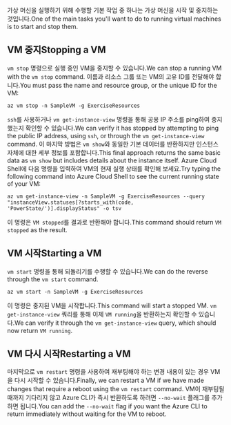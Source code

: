 <span data-ttu-id="28caf-101">가상 머신을 실행하기 위해 수행할 기본 작업 중 하나는 가상 머신을 시작 및 중지하는 것입니다.</span><span class="sxs-lookup"><span data-stu-id="28caf-101">One of the main tasks you'll want to do to running virtual machines is to start and stop them.</span></span>

## <a name="stopping-a-vm"></a><span data-ttu-id="28caf-102">VM 중지</span><span class="sxs-lookup"><span data-stu-id="28caf-102">Stopping a VM</span></span>

<span data-ttu-id="28caf-103">`vm stop` 명령으로 실행 중인 VM을 중지할 수 있습니다.</span><span class="sxs-lookup"><span data-stu-id="28caf-103">We can stop a running VM with the `vm stop` command.</span></span> <span data-ttu-id="28caf-104">이름과 리소스 그룹 또는 VM의 고유 ID를 전달해야 합니다.</span><span class="sxs-lookup"><span data-stu-id="28caf-104">You must pass the name and resource group, or the unique ID for the VM:</span></span>

```azurecli
az vm stop -n SampleVM -g ExerciseResources
```

<span data-ttu-id="28caf-105">`ssh`를 사용하거나 `vm get-instance-view` 명령을 통해 공용 IP 주소를 ping하여 중지했는지 확인할 수 있습니다.</span><span class="sxs-lookup"><span data-stu-id="28caf-105">We can verify it has stopped by attempting to ping the public IP address, using `ssh`, or through the `vm get-instance-view` command.</span></span> <span data-ttu-id="28caf-106">이 마지막 방법은 `vm show`와 동일한 기본 데이터를 반환하지만 인스턴스 자체에 대한 세부 정보를 포함합니다.</span><span class="sxs-lookup"><span data-stu-id="28caf-106">This final approach returns the same basic data as `vm show` but includes details about the instance itself.</span></span> <span data-ttu-id="28caf-107">Azure Cloud Shell에 다음 명령을 입력하여 VM의 현재 실행 상태를 확인해 보세요.</span><span class="sxs-lookup"><span data-stu-id="28caf-107">Try typing the following command into Azure Cloud Shell to see the current running state of your VM:</span></span>

```azurecli
az vm get-instance-view -n SampleVM -g ExerciseResources --query "instanceView.statuses[?starts_with(code, 'PowerState/')].displayStatus" -o tsv
```

<span data-ttu-id="28caf-108">이 명령은 `VM stopped`를 결과로 반환해야 합니다.</span><span class="sxs-lookup"><span data-stu-id="28caf-108">This command should return `VM stopped` as the result.</span></span>

## <a name="starting-a-vm"></a><span data-ttu-id="28caf-109">VM 시작</span><span class="sxs-lookup"><span data-stu-id="28caf-109">Starting a VM</span></span>

<span data-ttu-id="28caf-110">`vm start` 명령을 통해 되돌리기를 수행할 수 있습니다.</span><span class="sxs-lookup"><span data-stu-id="28caf-110">We can do the reverse through the `vm start` command.</span></span>

```azurecli
az vm start -n SampleVM -g ExerciseResources
```

<span data-ttu-id="28caf-111">이 명령은 중지된 VM을 시작합니다.</span><span class="sxs-lookup"><span data-stu-id="28caf-111">This command will start a stopped VM.</span></span> <span data-ttu-id="28caf-112">`vm get-instance-view` 쿼리를 통해 이제 `VM running`을 반환하는지 확인할 수 있습니다.</span><span class="sxs-lookup"><span data-stu-id="28caf-112">We can verify it through the `vm get-instance-view` query, which should now return `VM running`.</span></span>

## <a name="restarting-a-vm"></a><span data-ttu-id="28caf-113">VM 다시 시작</span><span class="sxs-lookup"><span data-stu-id="28caf-113">Restarting a VM</span></span>

<span data-ttu-id="28caf-114">마지막으로 `vm restart` 명령을 사용하여 재부팅해야 하는 변경 내용이 있는 경우 VM을 다시 시작할 수 있습니다.</span><span class="sxs-lookup"><span data-stu-id="28caf-114">Finally, we can restart a VM if we have made changes that require a reboot using the `vm restart` command.</span></span> <span data-ttu-id="28caf-115">VM이 재부팅될 때까지 기다리지 않고 Azure CLI가 즉시 반환하도록 하려면 `--no-wait` 플래그를 추가하면 됩니다.</span><span class="sxs-lookup"><span data-stu-id="28caf-115">You can add the `--no-wait` flag if you want the Azure CLI to return immediately without waiting for the VM to reboot.</span></span>

